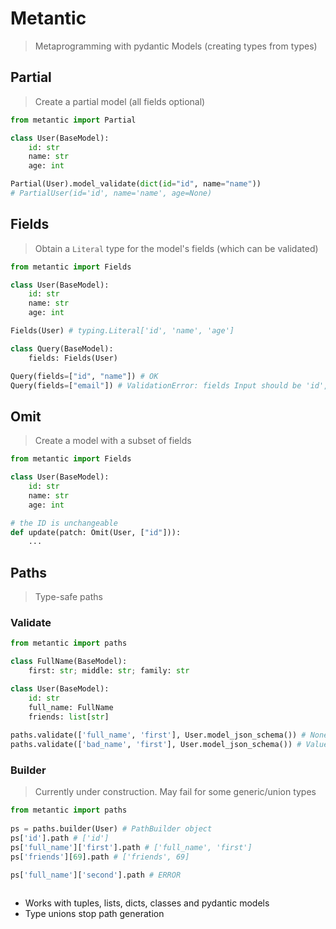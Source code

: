 # Metantic

> Metaprogramming with pydantic Models (creating types from types)

## Partial

> Create a partial model (all fields optional)

```python
from metantic import Partial

class User(BaseModel):
    id: str
    name: str
    age: int

Partial(User).model_validate(dict(id="id", name="name"))
# PartialUser(id='id', name='name', age=None)
```

## Fields

> Obtain a `Literal` type for the model's fields (which can be validated)

```python
from metantic import Fields

class User(BaseModel):
    id: str
    name: str
    age: int

Fields(User) # typing.Literal['id', 'name', 'age']

class Query(BaseModel):
    fields: Fields(User)

Query(fields=["id", "name"]) # OK
Query(fields=["email"]) # ValidationError: fields Input should be 'id', 'name' or 'age' [...]
```

## Omit

> Create a model with a subset of fields

```python
from metantic import Fields

class User(BaseModel):
    id: str
    name: str
    age: int

# the ID is unchangeable
def update(patch: Omit(User, ["id"])):
    ...
```

## Paths

> Type-safe paths

### Validate

```python
from metantic import paths

class FullName(BaseModel):
    first: str; middle: str; family: str

class User(BaseModel):
    id: str
    full_name: FullName
    friends: list[str]
    
paths.validate(['full_name', 'first'], User.model_json_schema()) # None
paths.validate(['bad_name', 'first'], User.model_json_schema()) # ValueError("Key 'bad_name' doesn't exist in ['id', 'full_name', 'friends'])"
```

### Builder

> Currently under construction. May fail for some generic/union types

```python
from metantic import paths
    
ps = paths.builder(User) # PathBuilder object
ps['id'].path # ['id']
ps['full_name']['first'].path # ['full_name', 'first']
ps['friends'][69].path # ['friends', 69]

ps['full_name']['second'].path # ERROR



```

- Works with tuples, lists, dicts, classes and pydantic models
- Type unions stop path generation